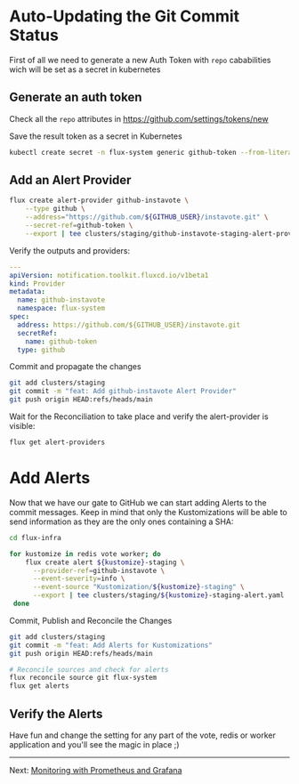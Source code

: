 # Auto-Updating the Git Commit Status

First of all we need to generate a new Auth Token with `repo` cababilities wich
will be set as a secret in kubernetes

## Generate an auth token

Check all the `repo` attributes in https://github.com/settings/tokens/new

Save the result token as a secret in Kubernetes

```sh
kubectl create secret -n flux-system generic github-token --from-literal=token=${NEW_TOKEN}
```

## Add an Alert Provider

```sh
flux create alert-provider github-instavote \
    --type github \
    --address="https://github.com/${GITHUB_USER}/instavote.git" \
    --secret-ref=github-token \
    --export | tee clusters/staging/github-instavote-staging-alert-provider.yaml
```

Verify the outputs and providers:

```yaml
---
apiVersion: notification.toolkit.fluxcd.io/v1beta1
kind: Provider
metadata:
  name: github-instavote
  namespace: flux-system
spec:
  address: https://github.com/${GITHUB_USER}/instavote.git
  secretRef:
    name: github-token
  type: github
```

Commit and propagate the changes

```sh
git add clusters/staging
git commit -m "feat: Add github-instavote Alert Provider"
git push origin HEAD:refs/heads/main
```

Wait for the Reconciliation to take place and verify the alert-provider is visible:

```sh
flux get alert-providers
```

# Add Alerts

Now that we have our gate to GitHub we can start adding Alerts to the commit
messages. Keep in mind that only the Kustomizations will be able to send
information as they are the only ones containing a SHA:

```sh
cd flux-infra

for kustomize in redis vote worker; do
	flux create alert ${kustomize}-staging \
	  --provider-ref=github-instavote \
	  --event-severity=info \
	  --event-source "Kustomization/${kustomize}-staging" \
	  --export | tee clusters/staging/${kustomize}-staging-alert.yaml
 done
```

Commit, Publish and Reconcile the Changes

```sh
git add clusters/staging
git commit -m "feat: Add Alerts for Kustomizations"
git push origin HEAD:refs/heads/main

# Reconcile sources and check for alerts
flux reconcile source git flux-system
flux get alerts
```

## Verify the Alerts

Have fun and change the setting for any part of the vote, redis or worker application
and you'll see the magic in place ;)

---
Next: [Monitoring with Prometheus and Grafana](./04-Monitoring-with-Prometheus-and-Grafana.md)
